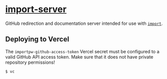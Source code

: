 # [import-server](https://import.pw)

GitHub redirection and documentation server intended for use with
[`import`](https://github.com/importpw/import).

## Deploying to Vercel

The `importpw-github-access-token` Vercel secret must be configured to a valid
GitHub API access token. Make sure that it does not have private repository
permissions!

```bash
$ vc
```
